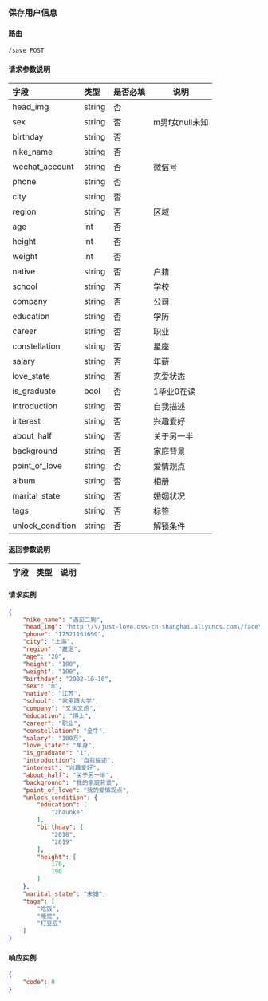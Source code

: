 ### 保存用户信息
    
#### 路由 
    /save POST
#### 请求参数说明
| 字段   | 类型  | 是否必填 | 说明 |
|:-----|:----|:-----|----|
|head_img|string|否||
|sex|string|否|m男f女null未知|
|birthday|string|否||
|nike_name|string|否||
|wechat_account|string|否|微信号|
|phone|string|否||
|city|string|否||
|region|string|否|区域|
|age|int|否||
|height|int|否||
|weight|int|否||
|native|string|否|户籍|
|school|string|否|学校|
|company|string|否|公司|
|education|string|否|学历|
|career|string|否|职业|
|constellation|string|否|星座|
|salary|string|否|年薪|
|love_state|string|否|恋爱状态|
|is_graduate|bool|否|1毕业0在读|
|introduction|string|否|自我描述|
|interest|string|否|兴趣爱好|
|about_half|string|否|关于另一半|
|background|string|否|家庭背景|
|point_of_love|string|否|爱情观点|
|album|string|否|相册|
|marital_state|string|否|婚姻状况|
|tags|string|否|标签|
|unlock_condition|string|否|解锁条件|
#### 返回参数说明 
| 字段   | 类型  | 说明 |
|:-----|:----|----|


#### 请求实例
```json
{
    "nike_name": "遇见二狗",
    "head_img": "http:\/\/just-love.oss-cn-shanghai.aliyuncs.com\/face\/1\/664652c92d47c",
    "phone": "17521161690",
    "city": "上海",
    "region": "嘉定",
    "age": "20",
    "height": "100",
    "weight": "100",
    "birthday": "2002-10-10",
    "sex": "m",
    "native": "江苏",
    "school": "家里蹲大学",
    "company": "又焦又虑",
    "education": "博士",
    "career": "职业",
    "constellation": "金牛",
    "salary": "100万",
    "love_state": "单身",
    "is_graduate": "1",
    "introduction": "自我描述",
    "interest": "兴趣爱好",
    "about_half": "关于另一半",
    "background": "我的家庭背景",
    "point_of_love": "我的爱情观点",
    "unlock_condition": {
        "education": [
            "zhaunke"
        ],
        "birthday": [
            "2018",
            "2019"
        ],
        "height": [
            170,
            190
        ]
    },
    "marital_state": "未婚",
    "tags": [
        "吃饭",
        "睡觉",
        "打豆豆"
    ]
}
```

#### 响应实例
```json
{
    "code": 0
}
```
